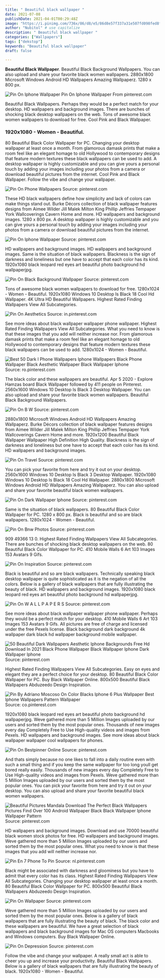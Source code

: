 ```yaml
---
title: " Beautiful black wallpaper "
date: 2021-07-08
publishDate: 2021-04-01T00:29:48Z
image: "https://i.pinimg.com/736x/86/d8/e5/86d8e57f337a31e507fd098fed8f4ecd.jpg"
author: "Nubitol" # use capitalize
description: " Beautiful black wallpaper "
categories: ["Wallpapers"]
tags: ["dekstop"]
keywords: "Beautiful black wallpaper"
draft: false

---
```



**Beautiful Black Wallpaper**. Beautiful Black Background Wallpapers. You can also upload and share your favorite black women wallpapers. 2880x1800 Microsoft Windows Android HD Wallpapers Amazing Wallpaperz. 1280 x 800 px.

![Pin On Iphone Wallpaper](https://i.pinimg.com/736x/ae/63/c2/ae63c227c5437e2e16105dfdf1e0ac61.jpg "Pin On Iphone Wallpaper")
Pin On Iphone Wallpaper From pinterest.com


Beautiful Black Wallpapers. Perhaps they would be a perfect match for your desktop. HD wallpapers and background images. There are bunches of shocking black desktop wallpapers on the web. Tons of awesome black women wallpapers to download for free. Cool Pink and Black Wallpaper.

### 1920x1080 - Women - Beautiful.

80 Beautiful Black Color Wallpaper for PC. Changing your desktop wallpaper at least once a month. From glamorous damask prints that make a room feel like an elegant homage to old Hollywood to contemporary designs that feature modern textures these black wallpapers can be used to add. A desktop wallpaper is highly customizable and you can give yours a personal touch by adding your images including your photos from a camera or download beautiful pictures from the internet. Cool Pink and Black Wallpaper. Follow the vibe and change your wallpaper.


![Pin On Phone Wallpapers](https://i.pinimg.com/474x/56/9a/fc/569afc1e45decc274654a42c05a74d4f.jpg "Pin On Phone Wallpapers")
Source: pinterest.com

These HD black wallpapers define how simplicity and lack of colors can make things stand out. Burke Décors collection of black wallpaper features designs from Aimee Wilder Jill Malek Milton King Phillip Jeffries Tempaper York Wallcoverings Cavern Home and more. HD wallpapers and background images. 1280 x 800 px. A desktop wallpaper is highly customizable and you can give yours a personal touch by adding your images including your photos from a camera or download beautiful pictures from the internet.

![Pin On Iphone Wallpaper](https://i.pinimg.com/736x/ae/63/c2/ae63c227c5437e2e16105dfdf1e0ac61.jpg "Pin On Iphone Wallpaper")
Source: pinterest.com

HD wallpapers and background images. HD wallpapers and background images. Same is the situation of black wallpapers. Blackness is the sign of darkness and loneliness but one have to accept that each color has its kind. 1920x1080 black leopard red eyes art beautiful photo background hd wallpaperjpg.

![Pin On Black Background Wallpaper](https://i.pinimg.com/736x/ce/aa/b8/ceaab87ff73cc852fe56929a3c7c8d8b.jpg "Pin On Black Background Wallpaper")
Source: pinterest.com

Tons of awesome black women wallpapers to download for free. 1280x1024 - Women - Beautiful. 1920x1080 Windows 10 Desktop Is Black 18 Cool Hd Wallpaper. 4K Ultra HD Beautiful Wallpapers. Highest Rated Finding Wallpapers View All Subcategories.

![Pin On Aesthetics](https://i.pinimg.com/564x/6d/f8/f8/6df8f82b450e9b4bde76cd94d7f2e411.jpg "Pin On Aesthetics")
Source: in.pinterest.com

See more ideas about black wallpaper wallpaper phone wallpaper. Highest Rated Finding Wallpapers View All Subcategories. What you need to know is that these images that you add will neither increase nor. From glamorous damask prints that make a room feel like an elegant homage to old Hollywood to contemporary designs that feature modern textures these black wallpapers can be used to add. 1280x1024 - Women - Beautiful.

![Best 50 Dark I Phone Wallpapers Iphone Wallpapers Black Phone Wallpaper Black Aesthetic Wallpaper Black Wallpaper Iphone](https://i.pinimg.com/originals/98/aa/56/98aa56ddfcac0707d4ad589546b9c96a.jpg "Best 50 Dark I Phone Wallpapers Iphone Wallpapers Black Phone Wallpaper Black Aesthetic Wallpaper Black Wallpaper Iphone")
Source: ro.pinterest.com

The black color and these wallpapers are beautiful. Apr 5 2020 - Explore Hamzas board Black Wallpaper followed by 411 people on Pinterest. 2560x1600 Windows 10 Desktop Is Black 3 Desktop Wallpaper. You can also upload and share your favorite black women wallpapers. Beautiful Black Background Wallpapers.

![Pin On B W](https://i.pinimg.com/originals/07/f1/be/07f1be8cb2dee07a9912457db4dcf835.jpg "Pin On B W")
Source: pinterest.com

2880x1800 Microsoft Windows Android HD Wallpapers Amazing Wallpaperz. Burke Décors collection of black wallpaper features designs from Aimee Wilder Jill Malek Milton King Phillip Jeffries Tempaper York Wallcoverings Cavern Home and more. 1920x1200 Beautiful Black Wallpaper Wallpaper High Definition High Quality. Blackness is the sign of darkness and loneliness but one have to accept that each color has its kind. HD wallpapers and background images.

![Pin On Travel](https://i.pinimg.com/736x/cf/68/04/cf68040357ddde82c5fb0a160def685d.jpg "Pin On Travel")
Source: pinterest.com

You can pick your favorite from here and try it out on your desktop. 2560x1600 Windows 10 Desktop Is Black 3 Desktop Wallpaper. 1920x1080 Windows 10 Desktop Is Black 18 Cool Hd Wallpaper. 2880x1800 Microsoft Windows Android HD Wallpapers Amazing Wallpaperz. You can also upload and share your favorite beautiful black women wallpapers.

![Pin On Dark Wallpaper Iphone](https://i.pinimg.com/564x/38/34/8d/38348d928bf1d5f7512114352e584893.jpg "Pin On Dark Wallpaper Iphone")
Source: pinterest.com

Same is the situation of black wallpapers. 80 Beautiful Black Color Wallpaper for PC. 1280 x 800 px. Black is beautiful and so are black wallpapers. 1280x1024 - Women - Beautiful.

![Pin On Bnw Photos](https://i.pinimg.com/originals/72/66/1b/72661be87acce75fad3f4f43d4a1e7f2.jpg "Pin On Bnw Photos")
Source: pinterest.com

909 49366 13 0. Highest Rated Finding Wallpapers View All Subcategories. There are bunches of shocking black desktop wallpapers on the web. 80 Beautiful Black Color Wallpaper for PC. 410 Mobile Walls 6 Art 103 Images 153 Avatars 9 Gifs.

![Pin On Inspiration](https://i.pinimg.com/564x/9c/f9/45/9cf9450231f9400e4318f572b690247a.jpg "Pin On Inspiration")
Source: pinterest.com

Black is beautiful and so are black wallpapers. Technically speaking black desktop wallpaper is quite sophisticated as it is the negation of all the colors. Below is a gallery of black wallpapers that are fully illustrating the beauty of black. HD wallpapers and background images. 1920x1080 black leopard red eyes art beautiful photo background hd wallpaperjpg.

![Pin On W A L L P A P E R S](https://i.pinimg.com/originals/90/a2/92/90a292d8a596cc9b51a935d4ed537551.png "Pin On W A L L P A P E R S")
Source: pinterest.com

See more ideas about black wallpaper wallpaper phone wallpaper. Perhaps they would be a perfect match for your desktop. 410 Mobile Walls 6 Art 103 Images 153 Avatars 9 Gifs. All pictures are free of charge and licensed under the free Pexels license. Black background dark background 4k wallpaper dark black hd wallpaper background mobile wallpaper.

![50 Beautiful Dark Wallpapers Aesthetic Iphone Backgrounds Free Hd Download In 2021 Black Phone Wallpaper Black Wallpaper Iphone Dark Wallpaper Iphone](https://i.pinimg.com/564x/32/a3/a0/32a3a09b5f635cc515d2dd8cec59204d.jpg "50 Beautiful Dark Wallpapers Aesthetic Iphone Backgrounds Free Hd Download In 2021 Black Phone Wallpaper Black Wallpaper Iphone Dark Wallpaper Iphone")
Source: pinterest.com

Highest Rated Finding Wallpapers View All Subcategories. Easy on eyes and elegant they are a perfect choice for your desktop. 80 Beautiful Black Color Wallpaper for PC. Buy Black Wallpaper Online. 800x500 Beautiful Black Wallpapers Abduzeedo Design Inspiration.

![Pin By Adriano Moscoso On Color Blacks Iphone 6 Plus Wallpaper Best Iphone Wallpapers Pattern Wallpaper](https://i.pinimg.com/originals/f5/99/40/f59940ae190b66e1d0a7224bfb83c949.jpg "Pin By Adriano Moscoso On Color Blacks Iphone 6 Plus Wallpaper Best Iphone Wallpapers Pattern Wallpaper")
Source: co.pinterest.com

1920x1080 black leopard red eyes art beautiful photo background hd wallpaperjpg. Weve gathered more than 5 Million Images uploaded by our users and sorted them by the most popular ones. Thousands of new images every day Completely Free to Use High-quality videos and images from Pexels. HD wallpapers and background images. See more ideas about black wallpaper wallpaper cool wallpapers for phones.

![Pin On Bestpinner Online](https://i.pinimg.com/736x/f4/47/2c/f4472cc2b6835353c3f8cb79e361b8ed.jpg "Pin On Bestpinner Online")
Source: pinterest.com

And thats simply because no one likes to fall into a daily routine even with such a small thing and if you keep the same wallpaper for too long youll get bored really easily. Thousands of new images every day Completely Free to Use High-quality videos and images from Pexels. Weve gathered more than 5 Million Images uploaded by our users and sorted them by the most popular ones. You can pick your favorite from here and try it out on your desktop. You can also upload and share your favorite beautiful black women wallpapers.

![Beautiful Pictures Mandala Download The Perfect Black Wallpapers Pictures Find Over 100 Android Wallpaper Black Black Wallpaper Iphone Wallpaper Pattern](https://i.pinimg.com/originals/81/74/ac/8174ac31e4eb1325f890b16c17879bf0.jpg "Beautiful Pictures Mandala Download The Perfect Black Wallpapers Pictures Find Over 100 Android Wallpaper Black Black Wallpaper Iphone Wallpaper Pattern")
Source: pinterest.com

HD wallpapers and background images. Download and use 70000 beautiful black women stock photos for free. HD wallpapers and background images. Weve gathered more than 5 Million Images uploaded by our users and sorted them by the most popular ones. What you need to know is that these images that you add will neither increase nor.

![Pin En 7 Phone To Pin](https://i.pinimg.com/originals/ea/10/e4/ea10e4d87d810b42ebc62d25749ab17b.jpg "Pin En 7 Phone To Pin")
Source: nl.pinterest.com

Black might be associated with darkness and gloominess but you have to admit that every color has its class. Highest Rated Finding Wallpapers View All Subcategories. Changing your desktop wallpaper at least once a month. 80 Beautiful Black Color Wallpaper for PC. 800x500 Beautiful Black Wallpapers Abduzeedo Design Inspiration.

![Pin On Wallpaper](https://i.pinimg.com/originals/49/34/92/4934928813d0f94230bdf8ffa34cfe59.jpg "Pin On Wallpaper")
Source: pinterest.com

Weve gathered more than 5 Million Images uploaded by our users and sorted them by the most popular ones. Below is a gallery of black wallpapers that are fully illustrating the beauty of black. The black color and these wallpapers are beautiful. We have a great selection of black wallpapers and black background images for Mac OS computers Macbooks and Windows computers. Buy Black Wallpaper Online.

![Pin On Depression](https://i.pinimg.com/736x/86/d8/e5/86d8e57f337a31e507fd098fed8f4ecd.jpg "Pin On Depression")
Source: pinterest.com

Follow the vibe and change your wallpaper. A really small act is able to cheer you up and increase your productivity. Beautiful Black Wallpapers. Below is a gallery of black wallpapers that are fully illustrating the beauty of black. 1920x1080 - Women - Beautiful.

